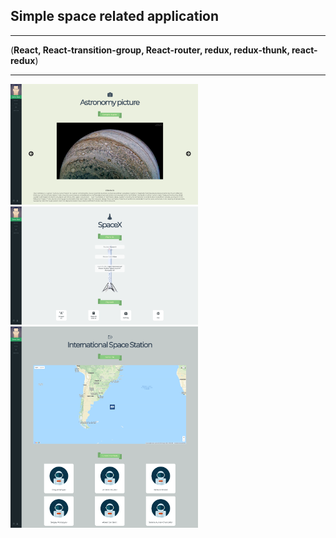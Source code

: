 ## Simple space related application
___
(**React, React-transition-group, React-router, redux, redux-thunk, react-redux**)
___
<img src='https://github.com/ZodiacGazer/space-app/blob/master/space-app-1.png' width="300px" style="display: inline;" />
<img src='https://github.com/ZodiacGazer/space-app/blob/master/space-app-2.png' width="300px" />
<img src='https://github.com/ZodiacGazer/space-app/blob/master/space-app-3.png' width="300px" />
